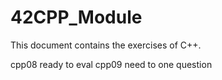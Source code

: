 # 42CPP_Module
This document contains the exercises of C++.


cpp08 ready to eval
cpp09 need to one question